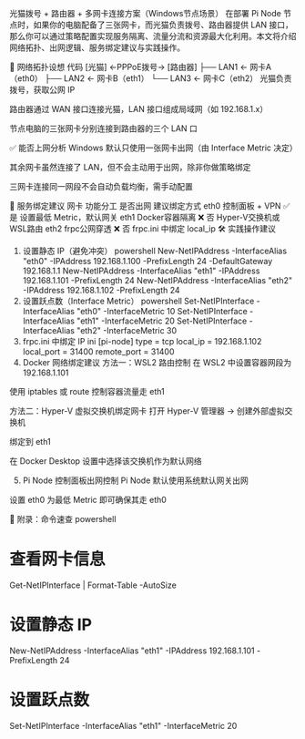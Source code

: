 光猫拨号 + 路由器 + 多网卡连接方案（Windows节点场景）
在部署 Pi Node 节点时，如果你的电脑配备了三张网卡，而光猫负责拨号、路由器提供 LAN 接口，那么你可以通过策略配置实现服务隔离、流量分流和资源最大化利用。本文将介绍网络拓扑、出网逻辑、服务绑定建议与实践操作。

🧭 网络拓扑设想
代码
[光猫] ←PPPoE拨号→ [路由器]
                          ├── LAN1 ← 网卡A（eth0）
                          ├── LAN2 ← 网卡B（eth1）
                          └── LAN3 ← 网卡C（eth2）
光猫负责拨号，获取公网 IP

路由器通过 WAN 接口连接光猫，LAN 接口组成局域网（如 192.168.1.x）

节点电脑的三张网卡分别连接到路由器的三个 LAN 口

✅ 能否上网分析
Windows 默认只使用一张网卡出网（由 Interface Metric 决定）

其余网卡虽然连接了 LAN，但不会主动用于出网，除非你做策略绑定

三网卡连接同一网段不会自动负载均衡，需手动配置

🧠 服务绑定建议
网卡	功能分工	是否出网	建议绑定方式
eth0	控制面板 + VPN	✅ 是	设置最低 Metric，默认网关
eth1	Docker容器隔离	❌ 否	Hyper-V交换机或WSL路由
eth2	frpc公网穿透	❌ 否	frpc.ini 中绑定 local_ip
🛠️ 实践操作建议
1. 设置静态 IP（避免冲突）
powershell
New-NetIPAddress -InterfaceAlias "eth0" -IPAddress 192.168.1.100 -PrefixLength 24 -DefaultGateway 192.168.1.1
New-NetIPAddress -InterfaceAlias "eth1" -IPAddress 192.168.1.101 -PrefixLength 24
New-NetIPAddress -InterfaceAlias "eth2" -IPAddress 192.168.1.102 -PrefixLength 24
2. 设置跃点数（Interface Metric）
powershell
Set-NetIPInterface -InterfaceAlias "eth0" -InterfaceMetric 10
Set-NetIPInterface -InterfaceAlias "eth1" -InterfaceMetric 20
Set-NetIPInterface -InterfaceAlias "eth2" -InterfaceMetric 30
3. frpc.ini 中绑定 IP
ini
[pi-node]
type = tcp
local_ip = 192.168.1.102
local_port = 31400
remote_port = 31400
4. Docker 网络绑定建议
方法一：WSL2 路由控制
在 WSL2 中设置容器网段为 192.168.1.101

使用 iptables 或 route 控制容器流量走 eth1

方法二：Hyper-V 虚拟交换机绑定网卡
打开 Hyper-V 管理器 → 创建外部虚拟交换机

绑定到 eth1

在 Docker Desktop 设置中选择该交换机作为默认网络

5. Pi Node 控制面板出网控制
Pi Node 默认使用系统默认网关出网

设置 eth0 为最低 Metric 即可确保其走 eth0

📘 附录：命令速查
powershell
# 查看网卡信息
Get-NetIPInterface | Format-Table -AutoSize

# 设置静态 IP
New-NetIPAddress -InterfaceAlias "eth1" -IPAddress 192.168.1.101 -PrefixLength 24

# 设置跃点数
Set-NetIPInterface -InterfaceAlias "eth1" -InterfaceMetric 20
